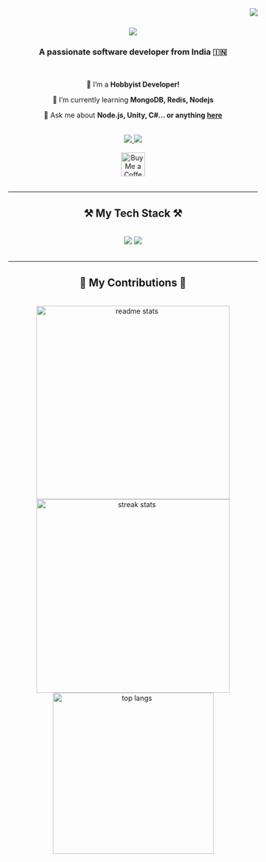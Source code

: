 <img align="right" src="https://visitor-badge.laobi.icu/badge?page_id=himanshujain112.himanshujain112" />

<h1 align="center">
    <img src="https://readme-typing-svg.herokuapp.com/?font=Righteous&size=35&center=true&vCenter=true&width=500&height=70&duration=4000&lines=Hi+There!+👋;+I'm+Himanshu+Jain!;" />
</h1>

<h3 align="center">A passionate software developer from India 🇮🇳</h3>

<br/>

<div align="center">
 
 🔭 I’m a **Hobbyist Developer!**
 
 🌱 I’m currently learning **MongoDB, Redis, Nodejs**

💬 Ask me about **Node.js, Unity, C#... or anything [here](https://github.com/himanshujain112/himanshujain112/issues)**
 </div>
 
 <br/>
<div align="center"> 
  <a href="mailto:Himanshujain82669@gmail.com">
    <img src="https://skillicons.dev/icons?i=gmail" />
  </a> 
  <a href="https://linkedin.com/in/himanshu-jain112/" target="_blank">
    <img src="https://skillicons.dev/icons?i=linkedin" target="_blank" />
  </a>
    <br/>
    <br/>
    <a href='https://ko-fi.com/himanshuj112' target='_blank'><img height='48' style='border:0px;height:48px;' src='https://storage.ko-fi.com/cdn/kofi1.png?v=3' border='0' alt='Buy Me a Coffee at ko-fi.com' /></a>
 <!-- sqlite, safari, google-chrome are other good icon options -->
</div>

<br/>
<hr/>
 
<h2 align="center">⚒️ My Tech Stack ⚒️</h2>
<br/>
<div align="center">
    <img src="https://skillicons.dev/icons?i=unity,godot,vscode,rider,ps,figma,git,npm,linux,redis,postgres,mongodb" />
    <img src="https://skillicons.dev/icons?i=html,css,javascript,nodejs,expressjs,python,fastapi,flask,cs,mysql,sqlite,net" /><br>
</div>

<br/>
<hr/>

<div align="center">
  <h2>🐍 My Contributions 🐍</h2>
  <br>
<div align=center>
    <img width=390 src="https://github-readme-stats-salesp07.vercel.app/api?username=himanshujain112&count_private=true&show_icons=true&theme=react&rank_icon=github&border_radius=10" alt="readme stats" />
    <img width=390 src="https://github-readme-streak-stats-salesp07.vercel.app/?user=himanshujain112&count_private=true&theme=react&border_radius=10" alt="streak stats"/>
<br/>
    <img width=325 align="center" src="https://github-readme-stats-salesp07.vercel.app/api/top-langs/?username=himanshujain112&hide=HTML&langs_count=8&layout=compact&theme=react&border_radius=10&size_weight=0.5&count_weight=0.5&exclude_repo=github-readme-stats" alt="top langs" />
</div>


<br/>

<br/>
